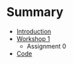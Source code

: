 # Summary

* [Introduction](README.md)
* [Workshop 1](workshop_1.md)
   * Assignment 0
* [Code](code.md)

